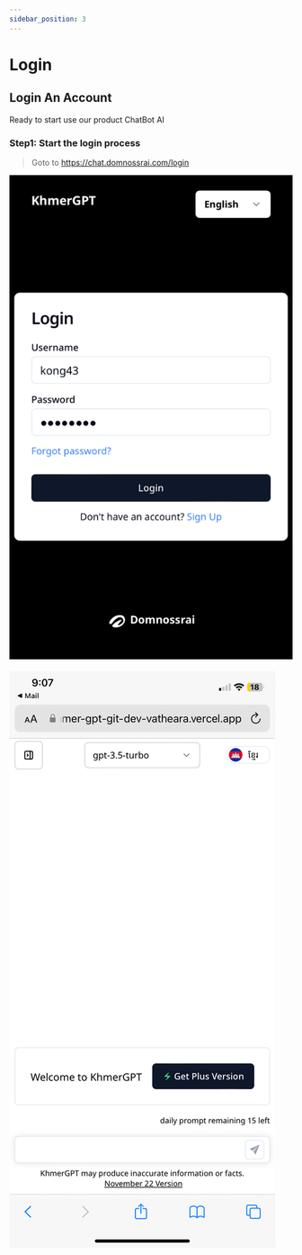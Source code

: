 ```yaml
---
sidebar_position: 3
---
```


# Login

## Login An Account
Ready to start use our product ChatBot AI

### Step1: Start the login process

> Goto to https://chat.domnossrai.com/login

![](./img/2023-11-27-13-28-02.png)

![](./img/2023-11-27-13-28-19.png)
